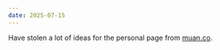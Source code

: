 ```yaml
---
date: 2025-07-15
---
```


Have stolen a lot of ideas for the personal page from [muan.co](https://muan.co).